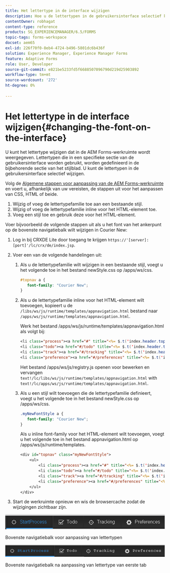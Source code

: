 ```yaml
---
title: Het lettertype in de interface wijzigen
description: Hoe u de lettertypen in de gebruikersinterface selectief kunt wijzigen.
contentOwner: robhagat
content-type: reference
products: SG_EXPERIENCEMANAGER/6.5/FORMS
topic-tags: forms-workspace
docset: aem65
exl-id: 226f70f0-8eb4-4724-b496-5801dc6b436f
solution: Experience Manager, Experience Manager Forms
feature: Adaptive Forms
role: User, Developer
source-git-commit: e821be5233fd5f6688507096790d219d25903892
workflow-type: tm+mt
source-wordcount: '272'
ht-degree: 0%

---
```


# Het lettertype in de interface wijzigen{#changing-the-font-on-the-interface}

U kunt het lettertype wijzigen dat in de AEM Forms-werkruimte wordt weergegeven. Lettertypen die in een specifieke sectie van de gebruikersinterface worden gebruikt, worden gedefinieerd in de bijbehorende sectie van het stijlblad. U kunt de lettertypen in de gebruikersinterface selectief wijzigen.

Volg de [Algemene stappen voor aanpassing van de AEM Forms-werkruimte](../../forms/using/generic-steps-html-workspace-customization.md) en voert u, afhankelijk van uw vereisten, de stappen uit voor het aanpassen van CSS, HTML of beide.

1. Wijzig of voeg de lettertypefamilie toe aan een bestaande stijl.
1. Wijzig of voeg de lettertypefamilie inline voor het HTML-element toe.
1. Voeg een stijl toe en gebruik deze voor het HTML-element.

Voer bijvoorbeeld de volgende stappen uit als u het font van het ankerpunt op de bovenste navigatiebalk wilt wijzigen in Courier New:

1. Log in bij CRXDE Lite door toegang te krijgen `https://'[server]:[port]'/lc/crx/de/index.jsp`.
1. Voer een van de volgende handelingen uit:

   1. Als u de lettertypefamilie wilt wijzigen in een bestaande stijl, voegt u het volgende toe in het bestand newStyle.css op /apps/ws/css.

      ```css
      #topnav a {
         font-family: "Courier New";
      }
      ```

   1. Als u de lettertypefamilie inline voor het HTML-element wilt toevoegen, kopieert u de `/libs/ws/js/runtime/templates/appnavigation.html` bestand naar `/apps/ws/js/runtime/templates/appnavigation.html`.

      Werk het bestand /apps/ws/js/runtime/templates/appnavigation.html als volgt bij:

      ```jsp
      <li class="process"><a href="#" title="<%= $.t('index.header.topnav.startprocess.detail')%>" style="font-family:Courier New;" ><%= $.t('index.header.topnav.startprocess.name')%></a></li>
      <li class="todo"><a href="#/todo" title="<%= $.t('index.header.topnav.todo.detail')%>" style="font-family:Courier New;" ><%= $.t('index.header.topnav.todo.name')%></a></li>
      <li class="track"><a href="#/tracking" title="<%= $.t('index.header.topnav.tracking.detail')%>" style="font-family:Courier New;" ><%= $.t('index.header.topnav.tracking.name')%></a></li>
      <li class="preference"><a href="#/preferences" title="<%= $.t('index.header.topnav.preferences.detail')%>" style="font-family:Courier New;" ><%= $.t('index.header.topnav.preferences.name')%></a></li>
      ```

      Het bestand /apps/ws/js/registry.js openen voor bewerken en vervangen `text!/lc/libs/ws/js/runtime/templates/appnavigation.html` with `text!/lc/apps/ws/js/runtime/templates/appnavigation.html`.

   1. Als u een stijl wilt toevoegen die de lettertypefamilie definieert, voegt u het volgende toe in het bestand newStyle.css op /apps/ws/css.

      ```css
      .myNewFontStyle a {
         font-family: "Courier New";
      }
      ```

      Als u inline font-family voor het HTML-element wilt toevoegen, voegt u het volgende toe in het bestand appnavigation.html op /apps/ws/js/runtime/templates.

      ```jsp
      <div id="topnav" class="myNewFontStyle">
          <ul>
              <li class="process"><a href="#" title="<%= $.t('index.header.topnav.startprocess.detail')%>" ><%= $.t('index.header.topnav.startprocess.name')%></a></li>
              <li class="todo"><a href="#/todo" title="<%= $.t('index.header.topnav.todo.detail')%>"><%= $.t('index.header.topnav.todo.name')%></a></li>
              <li class="track"><a href="#/tracking" title="<%= $.t('index.header.topnav.tracking.detail')%>" ><%= $.t('index.header.topnav.tracking.name')%></a></li>
              <li class="preference"><a href="#/preferences" title="<%= $.t('index.header.topnav.preferences.detail')%>" ><%= $.t('index.header.topnav.preferences.name')%></a></li>
          </ul>
      </div>
      ```

1. Start de werkruimte opnieuw en wis de browsercache zodat de wijzigingen zichtbaar zijn.

![change_font_before](assets/change_font_before.png)

Bovenste navigatiebalk voor aanpassing van lettertypen

![change_font_after](assets/change_font_after.png)

Bovenste navigatiebalk na aanpassing van lettertype van eerste tab
